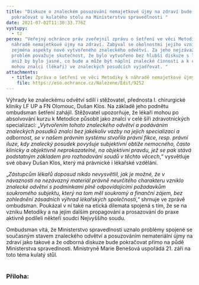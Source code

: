 ```yaml
---
title: "Diskuze o znaleckém posuzování nemajetkové újmy na zdraví bude
  pokračovat u kulatého stolu na Ministerstvu spravedlnosti "
date: 2021-07-02T11:30:33.776Z
vystupy:
  - tz
perex: "Veřejný ochránce práv zveřejnil zprávu o šetření ve věci Metodiky k
  náhradě nemajetkové újmy na zdraví. Zabýval se okolnostmi jejího vzniku a
  zejména aspekty nově vytvořeného znaleckého odvětví. Za jeho nejzávažnější
  problém považuje skutečnost, že bylo vytvořeno bez hlubší diskuze s lékaři a
  aniž by bylo jasné, co bude a může být náplní znalecké činnosti a k čemu se
  mohou znalci (lékaři) ve znaleckých posudcích vyjadřovat. "
attachments:
  - title: Zpráva o šetření ve věci Metodiky k náhradě nemajetkové újmy na zdraví
    file: https://eso.ochrance.cz/Nalezene/Edit/9252
---
```

<p>Výhrady ke znaleckému odvětví sdílí i stěžovatel, přednosta I. chirurgické kliniky LF UP a FN Olomouc, Dušan Klos. Na základě jeho podnětu ombudsman šetření zahájil. Stěžovatel upozorňuje, že lékaři mohou po absolvování kurzu k Metodice působit jako znalci v celé šíři zdravotnických specializací: „<em>Vytvořením tohoto znaleckého odvětví a podáváním znaleckých posudků znalci bez jakékoliv vazby na jejich specializaci a odbornost, se v našem právním systému stvořila právní fikce, resp. právní iluze, kdy znalecký posudek povyšuje subjektivní obtíže nemocného, často klinicky a objektivně neprokazatelné, na objektivní pravdu, jež se pak stává podstatným základem pro rozhodování soudů v těchto věcech</em>,“ vysvětluje své obavy Dušan Klos, který má právnické i lékařské vzdělání.</p>
<p>„<em>Zástupcům lékařů doposud nikdo nevysvětlil, jak je možné, že v návaznosti na nezávazný materiál právně neurčitého charakteru vzniklo znalecké odvětví s podmínkami plně odpovídajícími požadavkům soukromého subjektu, který na tom měl soukromý a finanční zájem, bez zohlednění zásadních výhrad lékařských společností</em>,“ shrnuje ve zprávě ombudsman. Poukázal v ní také na etická dilemata spojená s tím, že se na vzniku Metodiky a na jejím dalším propagování a prosazování do praxe aktivně podíleli někteří soudci Nejvyššího soudu.</p>
<p>Ombudsman vítá, že Ministerstvo spravedlnosti uznalo problémy spojené se současným stavem znaleckého odvětví a posuzováním nemateriální újmy na zdraví jako takové a že odborná diskuze bude pokračovat přímo na půdě Ministerstva spravedlnosti. Ministryně Marie Benešová uspořádá 21. září na toto téma kulatý stůl.<br>
<br data-tomark-pass=""></p>
<h3>Příloha:</h3>
<h3></h3>
